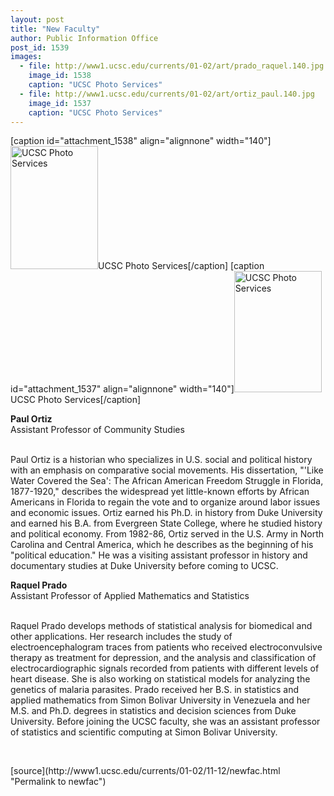 ```yaml
---
layout: post
title: "New Faculty"
author: Public Information Office
post_id: 1539
images:
  - file: http://www1.ucsc.edu/currents/01-02/art/prado_raquel.140.jpg
    image_id: 1538
    caption: "UCSC Photo Services"
  - file: http://www1.ucsc.edu/currents/01-02/art/ortiz_paul.140.jpg
    image_id: 1537
    caption: "UCSC Photo Services"
---
```


[caption id="attachment_1538" align="alignnone" width="140"]<a href="http://localhost/mysite/wp-content/uploads/2001/11/prado_raquel.140.jpg"><img class="size-full wp-image-1538" src="http://localhost/mysite/wp-content/uploads/2001/11/prado_raquel.140.jpg" alt="UCSC Photo Services" width="140" height="197" /></a>UCSC Photo Services[/caption]
[caption id="attachment_1537" align="alignnone" width="140"]<a href="http://localhost/mysite/wp-content/uploads/2001/11/ortiz_paul.140.jpg"><img class="size-full wp-image-1537" src="http://localhost/mysite/wp-content/uploads/2001/11/ortiz_paul.140.jpg" alt="UCSC Photo Services" width="140" height="194" /></a>UCSC Photo Services[/caption]
<p>
  <b>Paul Ortiz</b><br>
  Assistant Professor of Community Studies<br>
  <br>
</p>Paul Ortiz is a historian who specializes in U.S. social and political history with an emphasis on comparative social movements. His dissertation, "'Like Water Covered the Sea': The African American Freedom Struggle in Florida, 1877-1920," describes the widespread yet little-known efforts by African Americans in Florida to regain the vote and to organize around labor issues and economic issues. Ortiz earned his Ph.D. in history from Duke University and earned his B.A. from Evergreen State College, where he studied history and political economy. From 1982-86, Ortiz served in the U.S. Army in North Carolina and Central America, which he describes as the beginning of his "political education." He was a visiting assistant professor in history and documentary studies at Duke University before coming to UCSC.<br>
<p>
  <b>Raquel Prado<br></b>Assistant Professor of Applied Mathematics and Statistics<br>
  <br>
</p>Raquel Prado develops methods of statistical analysis for biomedical and other applications. Her research includes the study of electroencephalogram traces from patients who received electroconvulsive therapy as treatment for depression, and the analysis and classification of electrocardiographic signals recorded from patients with different levels of heart disease. She is also working on statistical models for analyzing the genetics of malaria parasites. Prado received her B.S. in statistics and applied mathematics from Simon Bolivar University in Venezuela and her M.S. and Ph.D. degrees in statistics and decision sciences from Duke University. Before joining the UCSC faculty, she was an assistant professor of statistics and scientific computing at Simon Bolivar University.
<p>

  <br>
  </p>
[source](http://www1.ucsc.edu/currents/01-02/11-12/newfac.html "Permalink to newfac")
